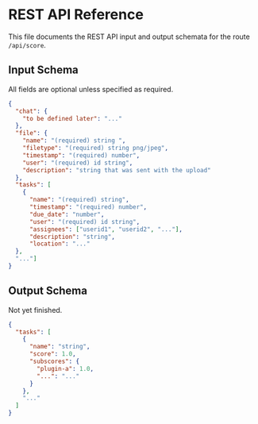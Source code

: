 # REST API Reference
This file documents the REST API input and output schemata for the route
`/api/score`.

## Input Schema
All fields are optional unless specified as required.

```json
{
  "chat": {
    "to be defined later": "..."
  },
  "file": {
    "name": "(required) string ",
    "filetype": "(required) string png/jpeg",
    "timestamp": "(required) number",
    "user": "(required) id string",
    "description": "string that was sent with the upload"
  },
  "tasks": [
    {
      "name": "(required) string",
      "timestamp": "(required) number",
      "due_date": "number",
      "user": "(required) id string",
      "assignees": ["userid1", "userid2", "..."],
      "description": "string",
      "location": "..."
  },
  "..."]
}
```

## Output Schema
Not yet finished.

```json
{
  "tasks": [
    {
      "name": "string",
      "score": 1.0,
      "subscores": {
        "plugin-a": 1.0,
        "...": "..."
      }
    },
    "..."
  ]
}
```
